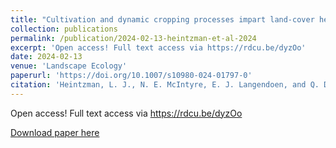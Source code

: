 ```yaml
---
title: "Cultivation and dynamic cropping processes impart land-cover heterogeneity within agroecosystems: a metrics-based case study in the Yazoo-Mississippi Delta (USA)"
collection: publications
permalink: /publication/2024-02-13-heintzman-et-al-2024
excerpt: 'Open access! Full text access via https://rdcu.be/dyzOo'
date: 2024-02-13
venue: 'Landscape Ecology'
paperurl: 'https://doi.org/10.1007/s10980-024-01797-0'
citation: 'Heintzman, L. J., N. E. McIntyre, E. J. Langendoen, and Q. D. Read. 2024. Cultivation and dynamic cropping processes impart land-cover heterogeneity within agroecosystems: a metrics-based case study in the Yazoo-Mississippi Delta (USA). Landscape Ecology 39:29. DOI: 10.1007/s10980-024-01797-0.'
---
```

Open access! Full text access via https://rdcu.be/dyzOo

[Download paper here](https://doi.org/10.1007/s10980-024-01797-0)
